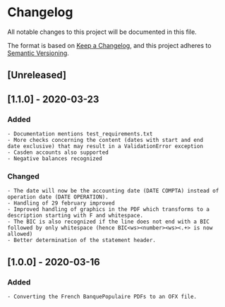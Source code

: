 # Changelog

All notable changes to this project will be documented in this file.

The format is based on [Keep a Changelog](https://keepachangelog.com/en/1.0.0/),
and this project adheres to [Semantic Versioning](https://semver.org/spec/v2.0.0.html).

## [Unreleased]

## [1.1.0] - 2020-03-23

### Added

	- Documentation mentions test_requirements.txt
	- More checks concerning the content (dates with start and end
	date exclusive) that may result in a ValidationError exception
	- Casden accounts also supported
	- Negative balances recognized

### Changed

	- The date will now be the accounting date (DATE COMPTA) instead of operation date (DATE OPERATION).
	- Handling of 29 february improved
	- Improved handling of graphics in the PDF which transforms to a
	description starting with F and whitespace.
	- The BIC is also recognized if the line does not end with a BIC
	followed by only whitespace (hence BIC<ws><number><ws><.+> is now
	allowed)
	- Better determination of the statement header.
	
## [1.0.0] - 2020-03-16

### Added

	- Converting the French BanquePopulaire PDFs to an OFX file.
